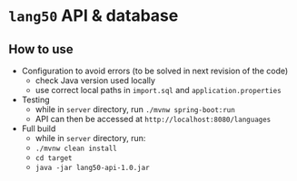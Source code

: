 # `lang50` API & database

## How to use

-   Configuration to avoid errors (to be solved in next revision of the code)
    -   check Java version used locally
    -   use correct local paths in `import.sql` and `application.properties`
-   Testing
    -   while in `server` directory, run `./mvnw spring-boot:run`
    -   API can then be accessed at `http://localhost:8080/languages`
-   Full build
    -   while in `server` directory, run:
    -   `./mvnw clean install`
    -   `cd target`
    -   `java -jar lang50-api-1.0.jar`
